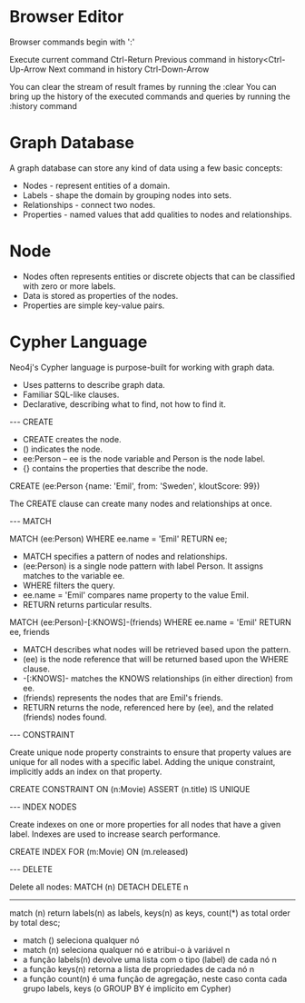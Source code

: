 
# Browser Editor

Browser commands begin with ':'

Execute current command	Ctrl-Return
Previous command in history<Ctrl-Up-Arrow
Next command in history	Ctrl-Down-Arrow

You can clear the stream of result frames by running the :clear
You can bring up the history of the executed commands and queries by running the :history command

# Graph Database

A graph database can store any kind of data using a few basic concepts:

- Nodes - represent entities of a domain.
- Labels - shape the domain by grouping nodes into sets.
- Relationships - connect two nodes.
- Properties - named values that add qualities to nodes and relationships.

# Node

- Nodes often represents entities or discrete objects that can be classified with zero or more labels.
- Data is stored as properties of the nodes.
- Properties are simple key-value pairs.

# Cypher Language

Neo4j's Cypher language is purpose-built for working with graph data.

- Uses patterns to describe graph data.
- Familiar SQL-like clauses.
- Declarative, describing what to find, not how to find it.

--- CREATE

- CREATE creates the node.
- () indicates the node.
- ee:Person – ee is the node variable and Person is the node label.
- {} contains the properties that describe the node.

CREATE (ee:Person {name: 'Emil', from: 'Sweden', kloutScore: 99})

The CREATE clause can create many nodes and relationships at once.

--- MATCH

MATCH (ee:Person) WHERE ee.name = 'Emil' RETURN ee;

- MATCH specifies a pattern of nodes and relationships.
- (ee:Person) is a single node pattern with label Person. It assigns matches to the variable ee.
- WHERE filters the query.
- ee.name = 'Emil' compares name property to the value Emil.
- RETURN returns particular results.

MATCH (ee:Person)-[:KNOWS]-(friends)
WHERE ee.name = 'Emil' RETURN ee, friends

- MATCH describes what nodes will be retrieved based upon the pattern.
- (ee) is the node reference that will be returned based upon the WHERE clause.
- -[:KNOWS]- matches the KNOWS relationships (in either direction) from ee.
- (friends) represents the nodes that are Emil's friends.
- RETURN returns the node, referenced here by (ee), and the related (friends) nodes found.

--- CONSTRAINT 

Create unique node property constraints to ensure that property values are unique for all nodes with a specific label. Adding the unique constraint, implicitly adds an index on that property.

CREATE CONSTRAINT ON (n:Movie) ASSERT (n.title) IS UNIQUE

--- INDEX NODES

Create indexes on one or more properties for all nodes that have a given label. Indexes are used to increase search performance.

CREATE INDEX FOR (m:Movie) ON (m.released)

--- DELETE

Delete all nodes:
MATCH (n) DETACH DELETE n

-------

match (n)
return labels(n) as labels, keys(n) as keys, count(*) as total
order by total desc;

- match () seleciona qualquer nó
- match (n) seleciona qualquer nó e atribui-o à variável n
- a função labels(n) devolve uma lista com o tipo (label) de cada nó n
- a função keys(n) retorna a lista de propriedades de cada nó n
- a função count(n) é uma função de agregação, neste caso conta cada grupo labels,
keys (o GROUP BY é implícito em Cypher)


